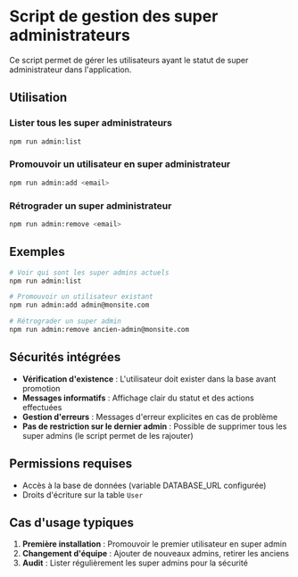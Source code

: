 # Script de gestion des super administrateurs

Ce script permet de gérer les utilisateurs ayant le statut de super administrateur dans l'application.

## Utilisation

### Lister tous les super administrateurs
```bash
npm run admin:list
```

### Promouvoir un utilisateur en super administrateur
```bash
npm run admin:add <email>
```

### Rétrograder un super administrateur
```bash
npm run admin:remove <email>
```

## Exemples

```bash
# Voir qui sont les super admins actuels
npm run admin:list

# Promouvoir un utilisateur existant
npm run admin:add admin@monsite.com

# Rétrograder un super admin
npm run admin:remove ancien-admin@monsite.com
```

## Sécurités intégrées

- **Vérification d'existence** : L'utilisateur doit exister dans la base avant promotion
- **Messages informatifs** : Affichage clair du statut et des actions effectuées
- **Gestion d'erreurs** : Messages d'erreur explicites en cas de problème
- **Pas de restriction sur le dernier admin** : Possible de supprimer tous les super admins (le script permet de les rajouter)

## Permissions requises

- Accès à la base de données (variable DATABASE_URL configurée)
- Droits d'écriture sur la table `User`

## Cas d'usage typiques

1. **Première installation** : Promouvoir le premier utilisateur en super admin
2. **Changement d'équipe** : Ajouter de nouveaux admins, retirer les anciens
3. **Audit** : Lister régulièrement les super admins pour la sécurité